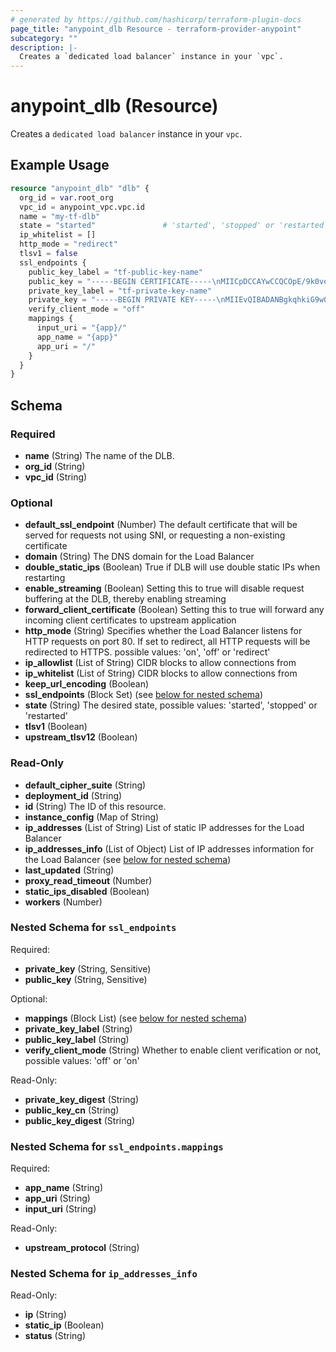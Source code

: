 ```yaml
---
# generated by https://github.com/hashicorp/terraform-plugin-docs
page_title: "anypoint_dlb Resource - terraform-provider-anypoint"
subcategory: ""
description: |-
  Creates a `dedicated load balancer` instance in your `vpc`.
---
```


# anypoint_dlb (Resource)

Creates a `dedicated load balancer` instance in your `vpc`.

## Example Usage

```terraform
resource "anypoint_dlb" "dlb" {
  org_id = var.root_org
  vpc_id = anypoint_vpc.vpc.id
  name = "my-tf-dlb"
  state = "started"               # 'started', 'stopped' or 'restarted'
  ip_whitelist = []
  http_mode = "redirect"
  tlsv1 = false
  ssl_endpoints {
    public_key_label = "tf-public-key-name"
    public_key = "-----BEGIN CERTIFICATE-----\nMIICpDCCAYwCCQCOpE/9k0ve8zANBgkqhkiG9w0BAQsFADAUMRIwEAYDVQQDDAls\nb2NhbGhvc3QwHhcNMjEwMzA1MTUyMTM1WhcNMjEwMzA2MTUyMTM1WjAUMRIwEAYD\nVQQDDAlsb2NhbGhvc3QwggEiMA0GCSqGSIb3DQEBAQUAA4IBDwAwggEKAoIBAQDK\n93gvOvMrcyVUvPnzC2UtXzHnV+rxW8I6VM+lFASV2FS+oZtiNGCFlbeEEMCImtAx\npaBw8/GTX5qNshFYNkGkvM4uh2PxYPZXfhOhkO42R6zdL89yTkY7E6nT/HwDUVAC\njJw67Y88St9h8yN5OOU95V3qkCbqfGxpKXnxmzTQt8aDRZQz5juQazVjMo4lIEpB\nuTPbXHRnHJCyr0OBOcGAGBTq2d7z2mFFlE+5w7RIiPNtx5KvG7wfO6KrCwfUGU5j\nl8466kfniqydGbxH7dsR+daPWAHrTCmZND7AWSiptIVzoJ/Q3QgT/qK8/SmpW9Hf\nDJQffO+I5y+w6y5cU1l3AgMBAAEwDQYJKoZIhvcNAQELBQADggEBAGS1mTWes3za\nWGlubGf76TiSn8GjIO7jIeVxBeB6rYq6iUFLUfEPCNHSlA0g7JJ40KW/osPc6EEm\nQzptRdhAoRDM5ilRTVMvuoGflw04OqrSUqR26+7aVJ8JcBJWBeP/5kGaMjPhy7oX\ntYPwzK2wXDYLDUCLXefF59NQoHUtytritckT5tP0UYDcRf2upBxn/v9lbF7AVfLZ\nO/vGplnD8Kq4QaFGL26ioh7e/n9TldbDJnspHh389aG6nqOKIgnL785Ggr6914vH\n4AMJa3r9cYpoe9ZdXL6b3aW+9MQo2Th2hDc7Z4CfVzJTZ9mg3ouKxIYGj+B4bj61\nN+MUQ5Q7aCo=\n-----END CERTIFICATE-----"
    private_key_label = "tf-private-key-name"
    private_key = "-----BEGIN PRIVATE KEY-----\nMIIEvQIBADANBgkqhkiG9w0BAQEFAASCBKcwggSjAgEAAoIBAQDK93gvOvMrcyVU\nvPnzC2UtXzHnV+rxW8I6VM+lFASV2FS+oZtiNGCFlbeEEMCImtAxpaBw8/GTX5qN\nshFYNkGkvM4uh2PxYPZXfhOhkO42R6zdL89yTkY7E6nT/HwDUVACjJw67Y88St9h\n8yN5OOU95V3qkCbqfGxpKXnxmzTQt8aDRZQz5juQazVjMo4lIEpBuTPbXHRnHJCy\nr0OBOcGAGBTq2d7z2mFFlE+5w7RIiPNtx5KvG7wfO6KrCwfUGU5jl8466kfniqyd\nGbxH7dsR+daPWAHrTCmZND7AWSiptIVzoJ/Q3QgT/qK8/SmpW9HfDJQffO+I5y+w\n6y5cU1l3AgMBAAECggEAe0TfZnf8FiiBxLxdZeJG2c6WJXY9B8d96CV4Uz8cJdHU\nbk8Caxt6f8dVRM1T0eOMjIqWLePKlYIcAPDkHdod9iqBYrrx1TjZhHva+mZmdusD\nLvcJm9e0Sc8AdvJCc1VgLZwuio+bTbf/gaLEqawHdpcmef6A1CsrQJdjK3zjD9tn\n45wk+S6lRoCdGvFXk8L/mZPhhktzTRA4GKODKKzfXtMPXpjzj9sY500KwnjBDsNW\nxg7acYA2NbvdZqStGWP3O56gpttH8Ye9JbYCwIFYiPq9KnXJMYYb/k1/qSI4LNPX\nSuv0xmj6QNnRh3sfPHIynd+iKIm0qvqpBl2Chg9UeQKBgQD2peuK8iuvl2P61d5V\nR5RlyjTMKL9f1Pm5Q+vhcD2q2Ubow4iQWUyMwMFHIxvscSDkD8+sneOz85WHfZx9\nOK8oX3MHHDkkWxs6lJBnHBayFHtbuiI0LfJzSGGio672rEmS3A7g8ZDx06QczaD5\nhVhaR1Z7z9PfHW2rBOOJFEjl6wKBgQDSqY6kvYwet4kCdTUTnMuJuZ5u85Yn8jjU\nlZgAsizYwvWWXlUEYIKlosOfc/j1NQejqoVDgsQSFqfHDEG4gnClnEXi5tBg+OhX\n/rolaak+fuJ/dLj0RrkAJGvymDsf6qZoXtV6winO6Y7D5vtcaaWBo3DqaD4+28n3\nM1/m3I47pQKBgBkueWzXKrSjrTZ3zVpBk5oM2fUaF+fN060hjRyYHAOsaTvscq3i\nIBmiuFjt8bTjG+uM3bQO7qd5sAOERIzYU7G4hQLt07utfYsujcupJ3wI8Us9Jq7T\nHhS9CBLVyVAv6NcQlohKwXSfGftC1zOCdLHK5L6BSm1WENNMDXr6UjL/AoGAWKwq\ncMmga2WR9EjluIWtXyGUwNsjf1kD9ueo/dIB8pPN0CeQ3bDKDXJ/qWSljIFv38Jt\nKcenRH3ozW4pU8MEK5GmESZa3BappjCApjLdnILIUCIPoDMMuDScg5b0fDDHLvOM\nJIoKEyBYibl2YKXPlsv3QZPzb34Qe09StNhtvkkCgYEA2tOGGyiqcjG1fDhvdYvf\nbpja2/7OetClQKmjQJRLECRkJmEJk/mpOruyFn9cg/4wPBVi2AqMCqG/KyTzuImT\nY/kqPJ+UmYLBDnxIXzff/6nUjuxTZXgcdtnlaK/xq2HoU3XsCyHjOcaCjIUSLQsx\neb6YXmFBGK62BISiWmm3aPQ=\n-----END PRIVATE KEY-----"
    verify_client_mode = "off"
    mappings {
      input_uri = "{app}/"
      app_name = "{app}"
      app_uri = "/" 
    }
  }
}
```

<!-- schema generated by tfplugindocs -->
## Schema

### Required

- **name** (String) The name of the DLB.
- **org_id** (String)
- **vpc_id** (String)

### Optional

- **default_ssl_endpoint** (Number) The default certificate that will be served for requests not using SNI, or requesting a non-existing certificate
- **domain** (String) The DNS domain for the Load Balancer
- **double_static_ips** (Boolean) True if DLB will use double static IPs when restarting
- **enable_streaming** (Boolean) Setting this to true will disable request buffering at the DLB, thereby enabling streaming
- **forward_client_certificate** (Boolean) Setting this to true will forward any incoming client certificates to upstream application
- **http_mode** (String) Specifies whether the Load Balancer listens for HTTP requests on port 80. If set to redirect, all HTTP requests will be redirected to HTTPS. possible values: 'on', 'off' or 'redirect'
- **ip_allowlist** (List of String) CIDR blocks to allow connections from
- **ip_whitelist** (List of String) CIDR blocks to allow connections from
- **keep_url_encoding** (Boolean)
- **ssl_endpoints** (Block Set) (see [below for nested schema](#nestedblock--ssl_endpoints))
- **state** (String) The desired state, possible values: 'started', 'stopped' or 'restarted'
- **tlsv1** (Boolean)
- **upstream_tlsv12** (Boolean)

### Read-Only

- **default_cipher_suite** (String)
- **deployment_id** (String)
- **id** (String) The ID of this resource.
- **instance_config** (Map of String)
- **ip_addresses** (List of String) List of static IP addresses for the Load Balancer
- **ip_addresses_info** (List of Object) List of IP addresses information for the Load Balancer (see [below for nested schema](#nestedatt--ip_addresses_info))
- **last_updated** (String)
- **proxy_read_timeout** (Number)
- **static_ips_disabled** (Boolean)
- **workers** (Number)

<a id="nestedblock--ssl_endpoints"></a>
### Nested Schema for `ssl_endpoints`

Required:

- **private_key** (String, Sensitive)
- **public_key** (String, Sensitive)

Optional:

- **mappings** (Block List) (see [below for nested schema](#nestedblock--ssl_endpoints--mappings))
- **private_key_label** (String)
- **public_key_label** (String)
- **verify_client_mode** (String) Whether to enable client verification or not, possible values: 'off' or 'on'

Read-Only:

- **private_key_digest** (String)
- **public_key_cn** (String)
- **public_key_digest** (String)

<a id="nestedblock--ssl_endpoints--mappings"></a>
### Nested Schema for `ssl_endpoints.mappings`

Required:

- **app_name** (String)
- **app_uri** (String)
- **input_uri** (String)

Read-Only:

- **upstream_protocol** (String)



<a id="nestedatt--ip_addresses_info"></a>
### Nested Schema for `ip_addresses_info`

Read-Only:

- **ip** (String)
- **static_ip** (Boolean)
- **status** (String)


